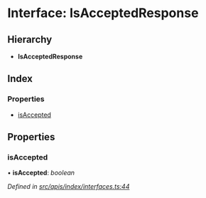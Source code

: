 # Interface: IsAcceptedResponse

## Hierarchy

- **IsAcceptedResponse**

## Index

### Properties

- [isAccepted](index_interfaces.isacceptedresponse#isaccepted)

## Properties

### isAccepted

• **isAccepted**: _boolean_

_Defined in [src/apis/index/interfaces.ts:44](https://github.com/chain4travel/caminojs/blob/3883166/src/apis/index/interfaces.ts#L44)_
